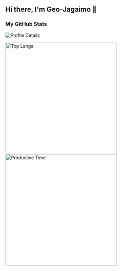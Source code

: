 ## Hi there, I'm Geo-Jagaimo 🥔

### My GitHub Stats

<p align="left">
  <img alt="Profile Details" src="http://github-profile-summary-cards.vercel.app/api/cards/profile-details?username=Geo-Jagaimo&theme=nord_dark" />
</p>

<p align="left"> 
  <img alt="Top Langs" width="348px" src="http://github-profile-summary-cards.vercel.app/api/cards/most-commit-language?username=Geo-Jagaimo&theme=nord_dark" />
  <img alt="Productive Time" width="348px" src="http://github-profile-summary-cards.vercel.app/api/cards/productive-time?username=Geo-Jagaimo&theme=nord_dark&utcOffset=9" />
</p>

<!--
**Geo-Jagaimo/Geo-Jagaimo** is a ✨ _special_ ✨ repository because its `README.md` (this file) appears on your GitHub profile.

Here are some ideas to get you started:

- 🔭 I’m currently working on ...
- 🌱 I’m currently learning ...
- 👯 I’m looking to collaborate on ...
- 🤔 I’m looking for help with ...
- 💬 Ask me about ...
- 📫 How to reach me: ...
- 😄 Pronouns: ...
- ⚡ Fun fact: ...
-->

